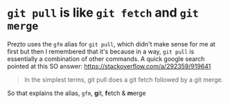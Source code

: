# `git pull` is like `git fetch` and `git merge`

Prezto uses the `gfm` alias for `git pull`, which didn't make sense for me at
first but then I remembered that it's because in a way, `git pull` is
essentially a combination of other commands. A quick google search pointed at
this SO answer: https://stackoverflow.com/a/292359/919641

> In the simplest terms, git pull does a git fetch followed by a git merge.

So that explains the alias, `gfm`, **g**it, **f**etch & **m**erge
